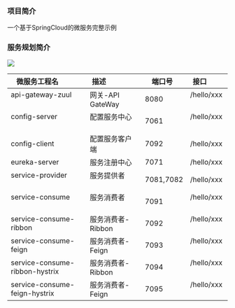### 项目简介
一个基于SpringCloud的微服务完整示例


### 服务规划简介

![](https://github.com/cse-sample/springcloud-2-cse/blob/master/springcloud-sample/images/design.png)

| 微服务工程名                     | 描述                 | 端口号     | 接口          |
| ------------------------------- | -------------------- | --------- | ------------- |
| api-gateway-zuul                | 网关-API GateWay     | 8080      | /hello/xxx    |
| config-server                   | 配置服务中心          | 7061      | /hello/xxx    |
| config-client                   | 配置服务客户端        | 7092      | /hello/xxx    |
| eureka-server                   | 服务注册中心          | 7071      | /hello/xxx    |
| service-provider                | 服务提供者            | 7081,7082 | /hello/xxx    |
| service-consume                 | 服务消费者            | 7091      | /hello/xxx    |
| service-consume-ribbon          | 服务消费者-Ribbon     | 7092      | /hello/xxx    |
| service-consume-feign           | 服务消费者-Feign      | 7093      | /hello/xxx    |
| service-consume-ribbon-hystrix  | 服务消费者-Ribbon     | 7094      | /hello/xxx    |
| service-consume-feign-hystrix   | 服务消费者-Feign      | 7095      | /hello/xxx    |
